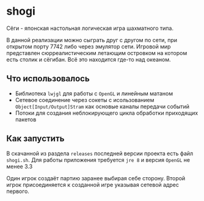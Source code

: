 # shogi
Сёги - японская настольная логическая игра шахматного типа.

В данной реализации можно сыграть друг с другом по сети, при открытом порту 7742 либо через эмулятор сети. Игровой мир представлен сюрреалистическим летающим островком на котором есть столик и сёгибан. Всё это находится где-то над океаном.

## Что использовалось
* Библиотека `lwjgl` для работы с `OpenGL` и линейным матаном
* Сетевое соединение через сокеты с исользованием `Object[Input/Output]Stram` как основые каналы передачи событий
* Потоки для создания неблокирующего цикла обработки приходящих пакетов

## Как запустить
В скачанной из раздела `releases` последней версии проекта есть файл `shogi.sh`. Для работы приложения требуется `jre 8` и версия `OpenGL` не менее 3.3

Один игрок создаёт партию заранее выбирая себе сторону. Второй игрок присоединяется к созданной игре указывая сетевой адрес первого.
